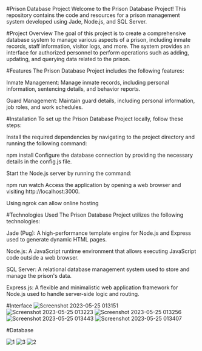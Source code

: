 #Prison Database Project
Welcome to the Prison Database Project! This repository contains the code and resources for a prison management system developed using Jade, Node.js, and SQL Server.

#Project Overview
The goal of this project is to create a comprehensive database system to manage various aspects of a prison, including inmate records, staff information, visitor logs, and more. The system provides an interface for authorized personnel to perform operations such as adding, updating, and querying data related to the prison.

#Features
The Prison Database Project includes the following features:

Inmate Management: Manage inmate records, including personal information, sentencing details, and behavior reports.

Guard Management: Maintain guard details, including personal information, job roles, and work schedules.

#Installation
To set up the Prison Database Project locally, follow these steps:

Install the required dependencies by navigating to the project directory and running the following command:

npm install
Configure the database connection by providing the necessary details in the config.js file.

Start the Node.js server by running the command:

npm run watch
Access the application by opening a web browser and visiting http://localhost:3000.

Using ngrok can allow online hosting

#Technologies Used
The Prison Database Project utilizes the following technologies:

Jade (Pug): A high-performance template engine for Node.js and Express used to generate dynamic HTML pages.

Node.js: A JavaScript runtime environment that allows executing JavaScript code outside a web browser.

SQL Server: A relational database management system used to store and manage the prison's data.

Express.js: A flexible and minimalistic web application framework for Node.js used to handle server-side logic and routing.

#Interface
![Screenshot 2023-05-25 013151](https://github.com/Absawymedo/Prison-Database/assets/125824972/8f5e7ba9-b5a2-4592-8f4f-201bedfdcb65)
![Screenshot 2023-05-25 013223](https://github.com/Absawymedo/Prison-Database/assets/125824972/0a2b4ceb-fc8c-47cf-a2ed-271fecf620c8)
![Screenshot 2023-05-25 013256](https://github.com/Absawymedo/Prison-Database/assets/125824972/8d31453c-4642-40fd-b8b4-cfdeb48e43ef)
![Screenshot 2023-05-25 013443](https://github.com/Absawymedo/Prison-Database/assets/125824972/95a0e172-aa21-4a29-9384-52a48fd38e6e)
![Screenshot 2023-05-25 013407](https://github.com/Absawymedo/Prison-Database/assets/125824972/18369f04-f249-4600-b93d-f3ee72c0c1a0)

#Database

![1](https://github.com/Absawymedo/Prison-Database/assets/125824972/bbb330e2-63f4-4067-80c9-e74a558b35ce)
![3](https://github.com/Absawymedo/Prison-Database/assets/125824972/13477101-260b-48c8-821d-b074ee720870)
![2](https://github.com/Absawymedo/Prison-Database/assets/125824972/be7ae14d-58b2-426b-a0df-4a9a27f45955)
